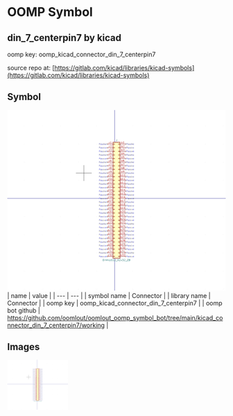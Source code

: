 # OOMP Symbol  
## din_7_centerpin7  by kicad  
  
oomp key: oomp_kicad_connector_din_7_centerpin7  
  
source repo at: [https://gitlab.com/kicad/libraries/kicad-symbols](https://gitlab.com/kicad/libraries/kicad-symbols)  
## Symbol  
  
[![working.png](working_600.png)](working.png)  
| name | value | 
| --- | --- | 
| symbol name | Connector | 
| library name | Connector | 
| oomp key | oomp_kicad_connector_din_7_centerpin7 | 
| oomp bot github | https://github.com/oomlout/oomlout_oomp_symbol_bot/tree/main/kicad_connector_din_7_centerpin7/working | 
## Images  
  
[![working.png](working_140.png)](working.png)  
